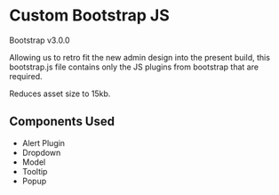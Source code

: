 # Custom Bootstrap JS

Bootstrap v3.0.0

Allowing us to retro fit the new admin design into the present build, this bootstrap.js file contains only the JS plugins from bootstrap that are required.

Reduces asset size to 15kb.

## Components Used

* Alert Plugin
* Dropdown
* Model
* Tooltip
* Popup